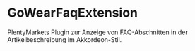 # GoWearFaqExtension

PlentyMarkets Plugin zur Anzeige von FAQ-Abschnitten in der Artikelbeschreibung im Akkordeon-Stil.
